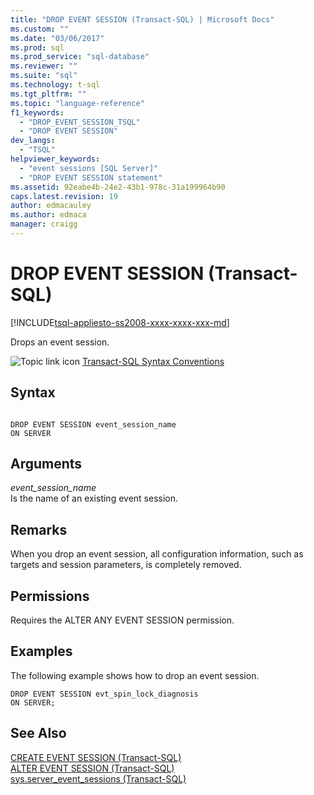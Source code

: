 ```yaml
---
title: "DROP EVENT SESSION (Transact-SQL) | Microsoft Docs"
ms.custom: ""
ms.date: "03/06/2017"
ms.prod: sql
ms.prod_service: "sql-database"
ms.reviewer: ""
ms.suite: "sql"
ms.technology: t-sql
ms.tgt_pltfrm: ""
ms.topic: "language-reference"
f1_keywords: 
  - "DROP_EVENT_SESSION_TSQL"
  - "DROP EVENT SESSION"
dev_langs: 
  - "TSQL"
helpviewer_keywords: 
  - "event sessions [SQL Server]"
  - "DROP EVENT SESSION statement"
ms.assetid: 92eabe4b-24e2-43b1-978c-31a199964b90
caps.latest.revision: 19
author: edmacauley
ms.author: edmaca
manager: craigg
---
```

# DROP EVENT SESSION (Transact-SQL)
[!INCLUDE[tsql-appliesto-ss2008-xxxx-xxxx-xxx-md](../../includes/tsql-appliesto-ss2008-xxxx-xxxx-xxx-md.md)]

  Drops an event session.  
  
 ![Topic link icon](../../database-engine/configure-windows/media/topic-link.gif "Topic link icon") [Transact-SQL Syntax Conventions](../../t-sql/language-elements/transact-sql-syntax-conventions-transact-sql.md)  
  
## Syntax  
  
```  
  
DROP EVENT SESSION event_session_name  
ON SERVER  
```  
  
## Arguments  
 *event_session_name*  
 Is the name of an existing event session.  
  
## Remarks  
 When you drop an event session, all configuration information, such as targets and session parameters, is completely removed.  
  
## Permissions  
 Requires the ALTER ANY EVENT SESSION permission.  
  
## Examples  
 The following example shows how to drop an event session.  
  
```  
DROP EVENT SESSION evt_spin_lock_diagnosis  
ON SERVER;  
```  
  
## See Also  
 [CREATE EVENT SESSION &#40;Transact-SQL&#41;](../../t-sql/statements/create-event-session-transact-sql.md)   
 [ALTER EVENT SESSION &#40;Transact-SQL&#41;](../../t-sql/statements/alter-event-session-transact-sql.md)   
 [sys.server_event_sessions &#40;Transact-SQL&#41;](../../relational-databases/system-catalog-views/sys-server-event-sessions-transact-sql.md)  
  
  
